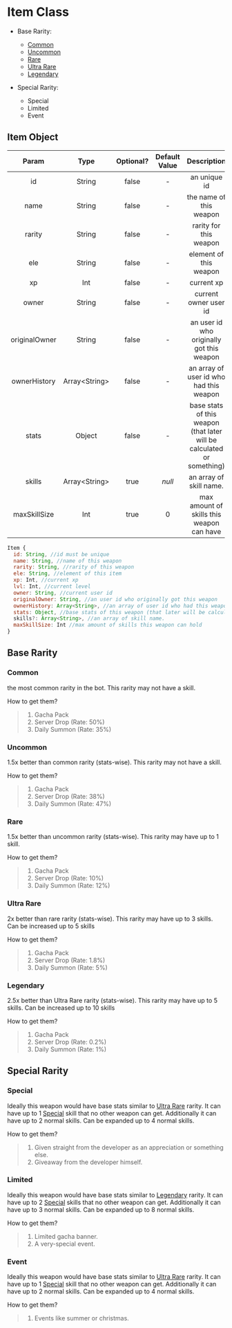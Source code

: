 # Item Class
- Base Rarity:
  - [Common](https://github.com/CrauxZahard/BabuV2/new/rpg#common)
  - [Uncommon](https://github.com/CrauxZahard/BabuV2/new/rpg#uncommon)
  - [Rare](https://github.com/CrauxZahard/BabuV2/new/rpg#rare)
  - [Ultra Rare](https://github.com/CrauxZahard/BabuV2/new/rpg#ultra-rare)
  - [Legendary](https://github.com/CrauxZahard/BabuV2/new/rpg#legendary)
 
  
- Special Rarity:
  - Special
  - Limited
  - Event

## Item Object
| Param | Type | Optional? | Default Value | Description
| :---: | :---: | :---: | :---: | :---: |
  | id |  String | false | - | an unique id |
  | name | String | false | - | the name of this weapon |
  | rarity | String | false | - | rarity for this weapon |
  | ele | String | false | - | element of this weapon |
  | xp | Int | false | - | current xp |
  | owner | String | false | - | current owner user id|
  | originalOwner | String | false | - | an user id who originally got this weapon |
  | ownerHistory | Array\<String> | false | - | an array of user id who had this weapon |
  | stats | Object | false | - | base stats of this weapon (that later will be calculated or something) |
  | skills | Array\<String> | true | *null* | an array of skill name. |
  | maxSkillSize | Int | true | 0 | max amount of skills this weapon can have
```js
Item {
  id: String, //id must be unique
  name: String, //name of this weapon
  rarity: String, //rarity of this weapon
  ele: String, //element of this item
  xp: Int, //current xp
  lvl: Int, //current level
  owner: String, //current user id
  originalOwner: String, //an user id who originally got this weapon
  ownerHistory: Array<String>, //an array of user id who had this weapon
  stats: Object, //base stats of this weapon (that later will be calculated or something)
  skills?: Array<String>, //an array of skill name.
  maxSkillSize: Int //max amount of skills this weapon can hold
}
```

## Base Rarity

### Common
the most common rarity in the bot. This rarity may not have a skill.

How to get them? 
> 1. Gacha Pack
> 2. Server Drop (Rate: 50%)
> 3. Daily Summon (Rate: 35%)

### Uncommon
1.5x better than common rarity (stats-wise). This rarity may not have a skill.

How to get them? 
> 1. Gacha Pack
> 2. Server Drop (Rate: 38%)
> 3. Daily Summon (Rate: 47%)
### Rare
1.5x better than uncommon rarity (stats-wise). This rarity may have up to 1 skill.

How to get them? 
> 1. Gacha Pack
> 2. Server Drop (Rate: 10%)
> 3. Daily Summon (Rate: 12%)

### Ultra Rare
2x better than rare rarity (stats-wise). This rarity may have up to 3 skills. Can be increased up to 5 skills

How to get them? 
> 1. Gacha Pack
> 2. Server Drop (Rate: 1.8%)
> 3. Daily Summon (Rate: 5%)

### Legendary
2.5x better than Ultra Rare rarity (stats-wise). This rarity may have up to 5 skills. Can be increased up to 10 skills

How to get them? 
> 1. Gacha Pack
> 2. Server Drop (Rate: 0.2%)
> 3. Daily Summon (Rate: 1%)

## Special Rarity

### Special
Ideally this weapon would have base stats similar to [Ultra Rare](https://github.com/CrauxZahard/BabuV2/new/rpg#ultra-rare) rarity.
It can have up to 1 [Special]() skill that no other weapon can get.
Additionally it can have up to 2 normal skills. Can be expanded up to 4 normal skills.

How to get them?
> 1. Given straight from the developer as an appreciation or something else.
> 2. Giveaway from the developer himself.

### Limited
Ideally this weapon would have base stats similar to [Legendary](https://github.com/CrauxZahard/BabuV2/new/rpg#legendary) rarity.
It can have up to 2 [Special]() skills that no other weapon can get.
Additionally it can have up to 3 normal skills. Can be expanded up to 8 normal skills.

How to get them?
> 1. Limited gacha banner.
> 2. A very-special event.

### Event
Ideally this weapon would have base stats similar to [Ultra Rare](https://github.com/CrauxZahard/BabuV2/new/rpg#ultra-rare) rarity.
It can have up to 1 [Special]() skill that no other weapon can get.
Additionally it can have up to 2 normal skills. Can be expanded up to 4 normal skills.

How to get them?
> 1. Events like summer or christmas.
